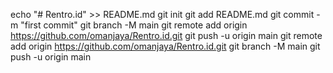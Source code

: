 echo "# Rentro.id" >> README.md
git init
git add README.md
git commit -m "first commit"
git branch -M main
git remote add origin https://github.com/omanjaya/Rentro.id.git
git push -u origin main
git remote add origin https://github.com/omanjaya/Rentro.id.git
git branch -M main
git push -u origin main
